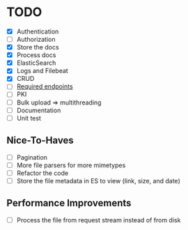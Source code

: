 # TODO

- [x] Authentication
- [ ] Authorization
- [x] Store the docs
- [x] Process docs
- [x] ElasticSearch
- [x] Logs and Filebeat
- [x] CRUD
- [ ] [Required endpoints](TASK.md#external-api-documentation)
- [ ] PKI
- [ ] Bulk upload => multithreading
- [ ] Documentation
- [ ] Unit test

## Nice-To-Haves

- [ ] Pagination
- [ ] More file parsers for more mimetypes
- [ ] Refactor the code
- [ ] Store the file metadata in ES to view (link, size, and date)

## Performance Improvements

- [ ] Process the file from request stream instead of from disk
